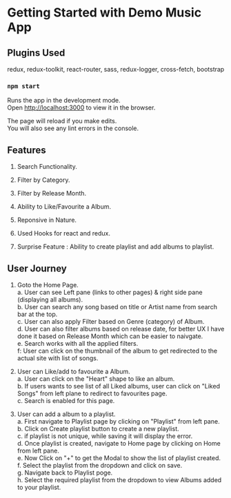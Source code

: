 # Getting Started with Demo Music App

## Plugins Used

redux, redux-toolkit, react-router, sass, redux-logger, cross-fetch, bootstrap

### `npm start`

Runs the app in the development mode.\
Open [http://localhost:3000](http://localhost:3000) to view it in the browser.

The page will reload if you make edits.\
You will also see any lint errors in the console.


## Features

1) Search Functionality.
2) Filter by Category.
3) Filter by Release Month.
4) Ability to Like/Favourite a Album.
5) Reponsive in Nature.
6) Used Hooks for react and redux.

5) Surprise Feature : Ability to create playlist and add albums to playlist.


## User Journey

1) Goto the Home Page.\
    a. User can see Left pane (links to other pages) & right side pane (displaying all albums).\
    b. User can search any song based on title or Artist name from search bar at the top.\
    c. User can also apply Filter based on Genre (category) of Album.\
    d. User can also filter albums based on release date, for better UX I have done it based on Release Month which can be easier to naivgate.\
    e. Search works with all the applied filters.\
    f: User can click on the thumbnail of the album to get redirected to the actual site with list of songs.

2) User can Like/add to favourite a Album.\
    a. User can click on the "Heart" shape to like an album.\
    b. If users wants to see list of all Liked albums, user can click on "Liked Songs" from left plane to redirect to favourites page.\
    c. Search is enabled for this page.

3) User can add a album to a playlist.\
    a. First navigate to Playlist page by clicking on "Playlist" from left pane.\
    b. Click on Create playlist button to create a new playlist.\
    c. if playlist is not unique, while saving it will display the error.\
    d. Once playlist is created, navigate to Home page by clicking on Home from left pane.\
    e. Now Click on  "+" to get the Modal to show the list of playlist created.\
    f. Select the playlist from the dropdown and click on save.\
    g. Navigate back to Playlist poge.\
    h. Select the required playlist from the dropdown to view Albums added to your playlist.


